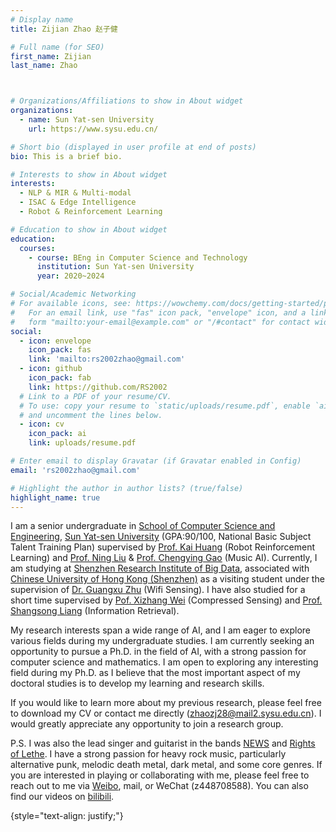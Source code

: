 ```yaml
---
# Display name
title: Zijian Zhao 赵子健

# Full name (for SEO)
first_name: Zijian
last_name: Zhao



# Organizations/Affiliations to show in About widget
organizations:
  - name: Sun Yat-sen University
    url: https://www.sysu.edu.cn/

# Short bio (displayed in user profile at end of posts)
bio: This is a brief bio.

# Interests to show in About widget
interests:
  - NLP & MIR & Multi-modal
  - ISAC & Edge Intelligence
  - Robot & Reinforcement Learning

# Education to show in About widget
education:
  courses:
    - course: BEng in Computer Science and Technology
      institution: Sun Yat-sen University
      year: 2020~2024

# Social/Academic Networking
# For available icons, see: https://wowchemy.com/docs/getting-started/page-builder/#icons
#   For an email link, use "fas" icon pack, "envelope" icon, and a link in the
#   form "mailto:your-email@example.com" or "/#contact" for contact widget.
social:
  - icon: envelope
    icon_pack: fas
    link: 'mailto:rs2002zhao@gmail.com'
  - icon: github
    icon_pack: fab
    link: https://github.com/RS2002
  # Link to a PDF of your resume/CV.
  # To use: copy your resume to `static/uploads/resume.pdf`, enable `ai` icons in `params.yaml`,
  # and uncomment the lines below.
  - icon: cv
    icon_pack: ai
    link: uploads/resume.pdf

# Enter email to display Gravatar (if Gravatar enabled in Config)
email: 'rs2002zhao@gmail.com'

# Highlight the author in author lists? (true/false)
highlight_name: true
---
```


I am a senior undergraduate in [School of Computer Science and Engineering](https://cse.sysu.edu.cn/), [Sun Yat-sen University](https://www.sysu.edu.cn/) (GPA:90/100, National Basic Subject Talent Training Plan) supervised by [Prof. Kai Huang](https://cse.sysu.edu.cn/content/2466) (Robot Reinforcement Learning) and [Prof. Ning Liu](https://cse.sysu.edu.cn/node/2495) & [Prof. Chengying Gao](https://cse.sysu.edu.cn/content/2537) (Music AI). Currently, I am studying at [Shenzhen Research Institute of Big Data](http://www.sribd.cn/), associated with [Chinese University of Hong Kong (Shenzhen)](https://www.cuhk.edu.cn/zh-hans) as a visiting student under the supervision of [Dr. Guangxu Zhu](https://sites.google.com/view/guangxuzhu) (Wifi Sensing). I have also studied for a short time supervised by [Pof. Xizhang Wei](https://sece.sysu.edu.cn/szll/js/kjdz/1135755.htm) (Compressed Sensing) and [Prof. Shangsong Liang](https://cse.sysu.edu.cn/content/4569) (Information Retrieval).

My research interests span a wide range of AI, and I am eager to explore various fields during my undergraduate studies. I am currently seeking an opportunity to pursue a Ph.D. in the field of AI, with a strong passion for computer science and mathematics. I am open to exploring any interesting field during my Ph.D. as I believe that the most important aspect of my doctoral studies is to develop my learning and research skills.

If you would like to learn more about my previous research, please feel free to download my CV or contact me directly (zhaozj28@mail2.sysu.edu.cn). I would greatly appreciate any opportunity to join a research group.



P.S. I was also the lead singer and guitarist in the bands [NEWS](https://music.163.com/#/artist?id=52253597) and [Rights of Lethe](https://music.163.com/#/artist?id=52435898). I have a strong passion for heavy rock music, particularly alternative punk, melodic death metal, dark metal, and some core genres. If you are interested in playing or collaborating with me, please feel free to reach out to me via [Weibo](https://weibo.com/u/3829716889), mail, or WeChat (z448708588). You can also find our videos on [bilibili](https://space.bilibili.com/349124347?spm_id_from=333.1007.0.0).



{style="text-align: justify;"}
